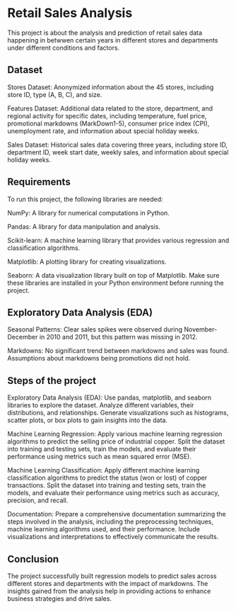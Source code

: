 # Retail Sales Analysis

This project is about the analysis and prediction of retail sales data happening in betwwen certain years in different stores and departments under different conditions and factors.

## Dataset

Stores Dataset: Anonymized information about the 45 stores, including store ID, type (A, B, C), and size.

Features Dataset: Additional data related to the store, department, and regional activity for specific dates, including temperature, fuel price, promotional markdowns (MarkDown1-5), consumer price index (CPI), unemployment rate, and information about special holiday weeks.

Sales Dataset: Historical sales data covering three years, including store ID, department ID, week start date, weekly sales, and information about special holiday weeks.

## Requirements

To run this project, the following libraries are needed:

NumPy: A library for numerical computations in Python.

Pandas: A library for data manipulation and analysis.

Scikit-learn: A machine learning library that provides various regression and classification algorithms.

Matplotlib: A plotting library for creating visualizations.

Seaborn: A data visualization library built on top of Matplotlib. Make sure these libraries are installed in your Python environment before running the project.

## Exploratory Data Analysis (EDA)

Seasonal Patterns: Clear sales spikes were observed during November-December in 2010 and 2011, but this pattern was missing in 2012.

Markdowns: No significant trend between markdowns and sales was found. Assumptions about markdowns being promotions did not hold.

## Steps of the project

Exploratory Data Analysis (EDA): Use pandas, matplotlib, and seaborn libraries to explore the dataset. Analyze different variables, their distributions, and relationships. Generate visualizations such as histograms, scatter plots, or box plots to gain insights into the data.

Machine Learning Regression: Apply various machine learning regression algorithms to predict the selling price of industrial copper. Split the dataset into training and testing sets, train the models, and evaluate their performance using metrics such as mean squared error (MSE).

Machine Learning Classification: Apply different machine learning classification algorithms to predict the status (won or lost) of copper transactions. Split the dataset into training and testing sets, train the models, and evaluate their performance using metrics such as accuracy, precision, and recall.

Documentation: Prepare a comprehensive documentation summarizing the steps involved in the analysis, including the preprocessing techniques, machine learning algorithms used, and their performance. Include visualizations and interpretations to effectively communicate the results.

## Conclusion

The project successfully built regression models to predict sales across different stores and departments with the impact of markdowns. The insights gained from the analysis help in providing actions to enhance business strategies and drive sales.